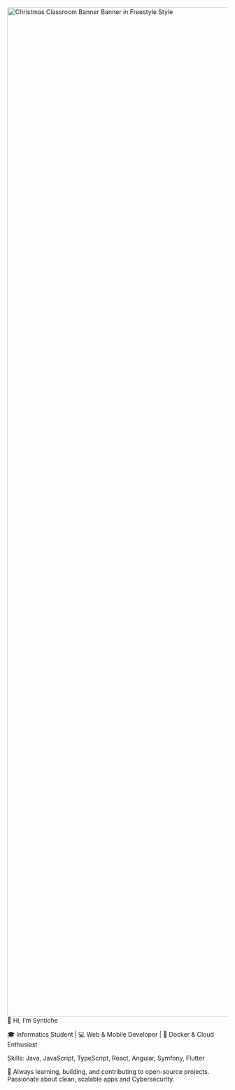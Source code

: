
<img width="9216" height="2304" alt="Christmas Classroom Banner Banner in Freestyle Style" src="https://github.com/user-attachments/assets/b2351845-99bd-44e5-8690-cd81aa15ef30" />
👋 Hi, I’m Syntiche


🎓 Informatics Student | 💻 Web & Mobile Developer | 🐳 Docker & Cloud Enthusiast

Skills: Java, JavaScript, TypeScript, React, Angular, Symfony, Flutter

🚀 Always learning, building, and contributing to open-source projects. Passionate about clean, scalable apps and Cybersecurity.
